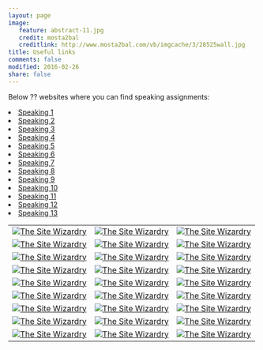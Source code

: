 ```yaml
---
layout: page
image: 
   feature: abstract-11.jpg
   credit: mosta2bal
   creditlink: http://www.mosta2bal.com/vb/imgcache/3/28525wall.jpg
title: Useful links
comments: false
modified: 2016-02-26
share: false
---
```


Below ?? websites where you can find speaking assignments:
<li><a href="http://www.eslflow.com/speakingandcommunicativeicebreakeractivities.html">Speaking 1</a></li>
<li><a href="http://busyteacher.org/classroom_activities-speaking-worksheets/">Speaking 2</a></li>
<li><a href="http://www.eslcafe.com/idea/index.cgi?Speaking:">Speaking 3</a></li>
<li><a href="http://www.onestopenglish.com/skills/speaking/teaching-ideas/">Speaking 4</a></li>
<li><a href="http://outspoken.co/fun-public-speaking-activities/">Speaking 5</a></li>
<li><a href="http://busyteacher.org/16508-speaking-6-fabulous-games-teach-students.html">Speaking 6</a></li>
<li><a href="http://www.write-out-loud.com/public-speaking-activities.html">Speaking 7</a></li>
<li><a href="http://www.fluentu.com/english/educator/blog/speaking-activities-for-esl-students/">Speaking 8</a></li>
<li><a href="http://iteslj.org/games/">Speaking 9</a></li>
<li><a href="http://edition.tefl.net/ideas/games/speaking-games-false-beginners/">Speaking 10</a></li>
<li><a href="http://www.headsupenglish.com/index.php/beginner-english-students/beginner-skill-builders/beginner-speaking">Speaking 11</a></li>
<li><a href="http://www.eslgold.com/speaking/low_beginning.html">Speaking 12</a></li>
<li><a href="http://www.englishcurrent.com/speaking/">Speaking 13</a></li>



<table id="speaking-links">
	<tr>
		<td>
			<a href="http://www.thesitewizard.com">
				<img src="https://www.hcc.nl/sites/default/files/imagecache/detail/google-afbeeldingen-animaties.jpg" alt="The Site Wizardry">
		</td>
		<td>
			<a href="http://www.thesitewizard.com">
				<img src="https://www.hcc.nl/sites/default/files/imagecache/detail/google-afbeeldingen-animaties.jpg" alt="The Site Wizardry">
		</td>
		<td>
			<a href="http://www.thesitewizard.com">
				<img src="https://www.hcc.nl/sites/default/files/imagecache/detail/google-afbeeldingen-animaties.jpg" alt="The Site Wizardry">
		</td>
	</tr>
	<tr>
		<td>
			<a href="http://www.thesitewizard.com">
				<img src="https://www.hcc.nl/sites/default/files/imagecache/detail/google-afbeeldingen-animaties.jpg" alt="The Site Wizardry">
		</td>
		<td>
			<a href="http://www.thesitewizard.com">
				<img src="https://www.hcc.nl/sites/default/files/imagecache/detail/google-afbeeldingen-animaties.jpg" alt="The Site Wizardry">
		</td>
		<td>
			<a href="http://www.thesitewizard.com">
				<img src="https://www.hcc.nl/sites/default/files/imagecache/detail/google-afbeeldingen-animaties.jpg" alt="The Site Wizardry">
		</td>
	</tr>
	<tr>
		<td>
			<a href="http://www.thesitewizard.com">
				<img src="https://www.hcc.nl/sites/default/files/imagecache/detail/google-afbeeldingen-animaties.jpg" alt="The Site Wizardry">
		</td>
		<td>
			<a href="http://www.thesitewizard.com">
				<img src="https://www.hcc.nl/sites/default/files/imagecache/detail/google-afbeeldingen-animaties.jpg" alt="The Site Wizardry">
		</td>
		<td>
			<a href="http://www.thesitewizard.com">
				<img src="https://www.hcc.nl/sites/default/files/imagecache/detail/google-afbeeldingen-animaties.jpg" alt="The Site Wizardry">
		</td>
	</tr>
		<tr>
		<td>
			<a href="http://www.thesitewizard.com">
				<img src="https://www.hcc.nl/sites/default/files/imagecache/detail/google-afbeeldingen-animaties.jpg" alt="The Site Wizardry">
		</td>
		<td>
			<a href="http://www.thesitewizard.com">
				<img src="https://www.hcc.nl/sites/default/files/imagecache/detail/google-afbeeldingen-animaties.jpg" alt="The Site Wizardry">
		</td>
		<td>
			<a href="http://www.thesitewizard.com">
				<img src="https://www.hcc.nl/sites/default/files/imagecache/detail/google-afbeeldingen-animaties.jpg" alt="The Site Wizardry">
		</td>
	</tr>
		<tr>
		<td>
			<a href="http://www.thesitewizard.com">
				<img src="https://www.hcc.nl/sites/default/files/imagecache/detail/google-afbeeldingen-animaties.jpg" alt="The Site Wizardry">
		</td>
		<td>
			<a href="http://www.thesitewizard.com">
				<img src="https://www.hcc.nl/sites/default/files/imagecache/detail/google-afbeeldingen-animaties.jpg" alt="The Site Wizardry">
		</td>
		<td>
			<a href="http://www.thesitewizard.com">
				<img src="https://www.hcc.nl/sites/default/files/imagecache/detail/google-afbeeldingen-animaties.jpg" alt="The Site Wizardry">
		</td>
	</tr>
		<tr>
		<td>
			<a href="http://www.thesitewizard.com">
				<img src="https://www.hcc.nl/sites/default/files/imagecache/detail/google-afbeeldingen-animaties.jpg" alt="The Site Wizardry">
		</td>
		<td>
			<a href="http://www.thesitewizard.com">
				<img src="https://www.hcc.nl/sites/default/files/imagecache/detail/google-afbeeldingen-animaties.jpg" alt="The Site Wizardry">
		</td>
		<td>
			<a href="http://www.thesitewizard.com">
				<img src="https://www.hcc.nl/sites/default/files/imagecache/detail/google-afbeeldingen-animaties.jpg" alt="The Site Wizardry">
		</td>
	</tr>
		<tr>
		<td>
			<a href="http://www.thesitewizard.com">
				<img src="https://www.hcc.nl/sites/default/files/imagecache/detail/google-afbeeldingen-animaties.jpg" alt="The Site Wizardry">
		</td>
		<td>
			<a href="http://www.thesitewizard.com">
				<img src="https://www.hcc.nl/sites/default/files/imagecache/detail/google-afbeeldingen-animaties.jpg" alt="The Site Wizardry">
		</td>
		<td>
			<a href="http://www.thesitewizard.com">
				<img src="https://www.hcc.nl/sites/default/files/imagecache/detail/google-afbeeldingen-animaties.jpg" alt="The Site Wizardry">
		</td>
	</tr>
		<tr>
		<td>
			<a href="http://www.thesitewizard.com">
				<img src="https://www.hcc.nl/sites/default/files/imagecache/detail/google-afbeeldingen-animaties.jpg" alt="The Site Wizardry">
		</td>
		<td>
			<a href="http://www.thesitewizard.com">
				<img src="https://www.hcc.nl/sites/default/files/imagecache/detail/google-afbeeldingen-animaties.jpg" alt="The Site Wizardry">
		</td>
		<td>
			<a href="http://www.thesitewizard.com">
				<img src="https://www.hcc.nl/sites/default/files/imagecache/detail/google-afbeeldingen-animaties.jpg" alt="The Site Wizardry">
		</td>
	</tr>
		<tr>
		<td>
			<a href="http://www.thesitewizard.com">
				<img src="https://www.hcc.nl/sites/default/files/imagecache/detail/google-afbeeldingen-animaties.jpg" alt="The Site Wizardry">
		</td>
		<td>
			<a href="http://www.thesitewizard.com">
				<img src="https://www.hcc.nl/sites/default/files/imagecache/detail/google-afbeeldingen-animaties.jpg" alt="The Site Wizardry">
		</td>
		<td>
			<a href="http://www.thesitewizard.com">
				<img src="https://www.hcc.nl/sites/default/files/imagecache/detail/google-afbeeldingen-animaties.jpg" alt="The Site Wizardry">
		</td>
	</tr>
	
</table>


